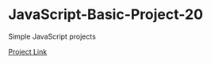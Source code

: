 # JavaScript-Basic-Project-20
Simple JavaScript projects


[Project Link](https://akin-elmas.github.io/todo-ui/)
